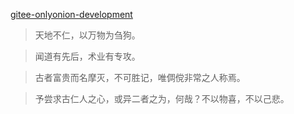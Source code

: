 
[gitee-onlyonion-development](https://gitee.com/onlyonion/development "hello") 


>	天地不仁，以万物为刍狗。

>	闻道有先后，术业有专攻。

>	古者富贵而名摩灭，不可胜记，唯倜傥非常之人称焉。

>	予尝求古仁人之心，或异二者之为，何哉？不以物喜，不以己悲。




